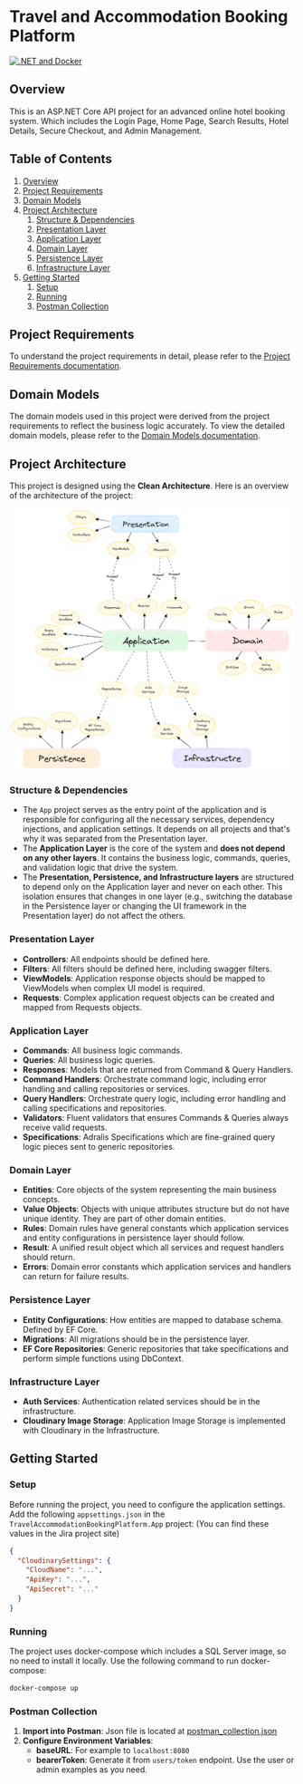 # Travel and Accommodation Booking Platform

[![.NET and Docker](https://github.com/DotNetBackendTraining/travel-and-accommodation-booking-platform/actions/workflows/build-test-push.yml/badge.svg)](https://github.com/DotNetBackendTraining/travel-and-accommodation-booking-platform/actions/workflows/build-test-push.yml)

## Overview

This is an ASP.NET Core API project for an advanced online hotel booking system. Which includes the Login Page, Home
Page, Search Results, Hotel Details, Secure Checkout, and Admin Management.

## Table of Contents

1. [Overview](#overview)
2. [Project Requirements](#project-requirements)
3. [Domain Models](#domain-models)
4. [Project Architecture](#project-architecture)
    1. [Structure & Dependencies](#structure--dependencies)
    2. [Presentation Layer](#presentation-layer)
    3. [Application Layer](#application-layer)
    4. [Domain Layer](#domain-layer)
    5. [Persistence Layer](#persistence-layer)
    6. [Infrastructure Layer](#infrastructure-layer)
5. [Getting Started](#getting-started)
    1. [Setup](#setup)
    2. [Running](#running)
    3. [Postman Collection](#postman-collection)

## Project Requirements

To understand the project requirements in detail, please refer to
the [Project Requirements documentation](documentations/ProjectRequirements.md).

## Domain Models

The domain models used in this project were derived from the project requirements to reflect the business logic
accurately.
To view the detailed domain models, please refer to the [Domain Models documentation](documentations/DomainModels.md).

## Project Architecture

This project is designed using the **Clean Architecture**.
Here is an overview of the architecture of the project:

![Excalidraw-ComponentDiagram](documentations/Excalidraw-ComponentDiagram.png)

### Structure & Dependencies

- The `App` project serves as the entry point of the application and is responsible for configuring all the necessary
  services, dependency injections, and application settings.
  It depends on all projects and that's why it was separated from the Presentation layer.
- The **Application Layer** is the core of the system and **does not depend on any other layers**. It contains the
  business logic, commands, queries, and validation logic that drive the system.
- The **Presentation, Persistence, and Infrastructure layers** are structured to depend only on the Application layer
  and never on each other. This isolation ensures that changes in one layer (e.g., switching the database in the
  Persistence layer or changing the UI framework in the Presentation layer) do not affect the others.

### Presentation Layer

- **Controllers**: All endpoints should be defined here.
- **Filters**: All filters should be defined here, including swagger filters.
- **ViewModels**: Application response objects should be mapped to ViewModels when complex UI model is required.
- **Requests**: Complex application request objects can be created and mapped from Requests objects.

### **Application Layer**

- **Commands**: All business logic commands.
- **Queries**: All business logic queries.
- **Responses**: Models that are returned from Command & Query Handlers.
- **Command Handlers**: Orchestrate command logic, including error handling and calling repositories or services.
- **Query Handlers**: Orchestrate query logic, including error handling and calling specifications and repositories.
- **Validators**: Fluent validators that ensures Commands & Queries always receive valid requests.
- **Specifications**: Adralis Specifications which are fine-grained query logic pieces sent to generic repositories.

### **Domain Layer**

- **Entities**: Core objects of the system representing the main business concepts.
- **Value Objects**: Objects with unique attributes structure but do not have unique identity.
  They are part of other domain entities.
- **Rules**: Domain rules have general constants which application services and entity configurations in persistence
  layer should follow.
- **Result**: A unified result object which all services and request handlers should return.
- **Errors**: Domain error constants which application services and handlers can return for failure results.

### **Persistence Layer**

- **Entity Configurations**: How entities are mapped to database schema. Defined by EF Core.
- **Migrations**: All migrations should be in the persistence layer.
- **EF Core Repositories**: Generic repositories that take specifications and perform simple functions using DbContext.

### **Infrastructure Layer**

- **Auth Services**: Authentication related services should be in the infrastructure.
- **Cloudinary Image Storage**: Application Image Storage is implemented with Cloudinary in the Infrastructure.

## Getting Started

### Setup

Before running the project, you need to configure the application settings.
Add the following `appsettings.json` in the `TravelAccommodationBookingPlatform.App` project:
(You can find these values in the Jira project site)

```json
{
  "CloudinarySettings": {
    "CloudName": "...",
    "ApiKey": "...",
    "ApiSecret": "..."
  }
}
```

### Running

The project uses docker-compose which includes a SQL Server image, so no need to install it locally.
Use the following command to run docker-compose:

```bash
docker-compose up
```

### Postman Collection

1. **Import into Postman**: Json file is located at [postman_collection.json](documentations/postman_collection.json)
2. **Configure Environment Variables**:
    - **baseURL**: For example to `localhost:8080`
    - **bearerToken**: Generate it from `users/token` endpoint. Use the user or admin examples as you need.